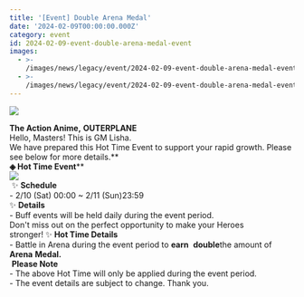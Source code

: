 ```yaml
---
title: '[Event] Double Arena Medal'
date: '2024-02-09T00:00:00.000Z'
category: event
id: 2024-02-09-event-double-arena-medal-event
images:
  - >-
    /images/news/legacy/event/2024-02-09-event-double-arena-medal-event/6913dbbdd6cc4afc99164dca8d9fd026.webp
  - >-
    /images/news/legacy/event/2024-02-09-event-double-arena-medal-event/cfdaa84c9d3e4eb2b5be391972e8f324_002.webp
---
```


![](/images/news/legacy/event/2024-02-09-event-double-arena-medal-event/6913dbbdd6cc4afc99164dca8d9fd026.webp)  
  
**The Action Anime,** **OUTERPLANE**  
Hello, Masters! This is GM Lisha.  
We have prepared this Hot Time Event to support your rapid growth. Please see below for more details.**  
**◈ Hot Time Event****  
![](/images/news/legacy/event/2024-02-09-event-double-arena-medal-event/cfdaa84c9d3e4eb2b5be391972e8f324_002.webp)  
 ✨ **Schedule**   
\- 2/10 (Sat) 00:00 ~ 2/11 (Sun)23:59  
✨ **Details**  
\- Buff events will be held daily during the event period.  
Don't miss out on the perfect opportunity to make your Heroes stronger! ✨ **Hot Time Details**  
\- Battle in Arena during the event period to **earn**  **double**the amount of **Arena** **Medal.**  
 ****Please Note****    
\- The above Hot Time will only be applied during the event period.  
\- The event details are subject to change. Thank you.
